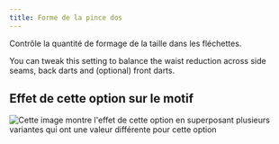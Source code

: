 ```yaml
---
title: Forme de la pince dos
---
```


Contrôle la quantité de formage de la taille dans les fléchettes.

You can tweak this setting to balance the waist reduction across side seams, back darts and (optional) front darts.

## Effet de cette option sur le motif

![Cette image montre l'effet de cette option en superposant plusieurs variantes qui ont une valeur différente pour cette option](simone_backdartshaping_sample.svg "Effet de cette option sur le motif")

